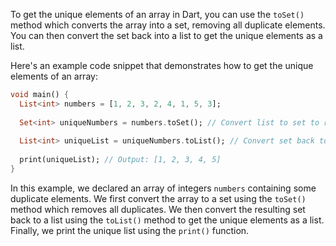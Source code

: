 To get the unique elements of an array in Dart, you can use the `toSet()` method which converts the array into a set, removing all duplicate elements. You can then convert the set back into a list to get the unique elements as a list.

Here's an example code snippet that demonstrates how to get the unique elements of an array:

```dart
void main() {
  List<int> numbers = [1, 2, 3, 2, 4, 1, 5, 3];
  
  Set<int> uniqueNumbers = numbers.toSet(); // Convert list to set to remove duplicates
  
  List<int> uniqueList = uniqueNumbers.toList(); // Convert set back to list to get unique elements
  
  print(uniqueList); // Output: [1, 2, 3, 4, 5]
}
```

In this example, we declared an array of integers `numbers` containing some duplicate elements. We first convert the array to a set using the `toSet()` method which removes all duplicates. We then convert the resulting set back to a list using the `toList()` method to get the unique elements as a list. Finally, we print the unique list using the `print()` function.